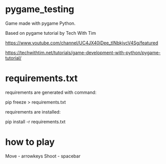 # pygame_testing
Game made with pygame Python.

Based on pygame tutorial by Tech With Tim

https://www.youtube.com/channel/UC4JX40jDee_tINbkjycV4Sg/featured

https://techwithtim.net/tutorials/game-development-with-python/pygame-tutorial/

# requirements.txt
requirements are generated with command:

pip freeze > requirements.txt

requirements are installed:

pip install -r requirements.txt

# how to play
Move - arrowkeys
Shoot - spacebar
